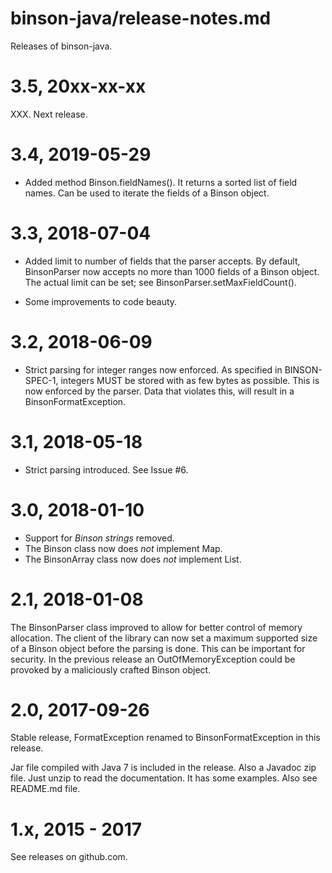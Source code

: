 binson-java/release-notes.md
============================

Releases of binson-java.


3.5, 20xx-xx-xx
===============

XXX. Next release. 



3.4, 2019-05-29
===============

* Added method Binson.fieldNames(). It returns a sorted list of field names.
  Can be used to iterate the fields of a Binson object.



3.3, 2018-07-04
===============

* Added limit to number of fields that the parser accepts. By default, BinsonParser now
  accepts no more than 1000 fields of a Binson object. The actual limit can be set; 
  see BinsonParser.setMaxFieldCount().
  
* Some improvements to code beauty.


3.2, 2018-06-09
===============

* Strict parsing for integer ranges now enforced. As specified in BINSON-SPEC-1, integers
  MUST be stored with as few bytes as possible. This is now enforced by the parser.
  Data that violates this, will result in a BinsonFormatException.


3.1, 2018-05-18
===============

* Strict parsing introduced. See Issue #6.


3.0, 2018-01-10
===============

* Support for *Binson strings* removed.
* The Binson class now does *not* implement Map.
* The BinsonArray class now does *not* implement List.


2.1, 2018-01-08
===============

The BinsonParser class improved to allow for better control of memory allocation.
The client of the library can now set a maximum supported size of a Binson 
object before the parsing is done. This can be important for security.
In the previous release an OutOfMemoryException could be provoked by a 
maliciously crafted Binson object.


2.0, 2017-09-26
===============

Stable release, FormatException renamed to BinsonFormatException in this release.

Jar file compiled with Java 7 is included in the release. Also a Javadoc zip file. Just unzip to read the documentation. It has some examples. Also see README.md file.


1.x, 2015 - 2017
================

See releases on github.com.
